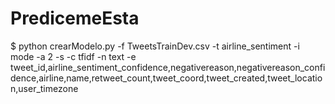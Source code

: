 # PredicemeEsta
$ python crearModelo.py -f TweetsTrainDev.csv -t airline_sentiment -i mode -a 2 -s -c tfidf -n text -e tweet_id,airline_sentiment_confidence,negativereason,negativereason_confidence,airline,name,retweet_count,tweet_coord,tweet_created,tweet_location,user_timezone
